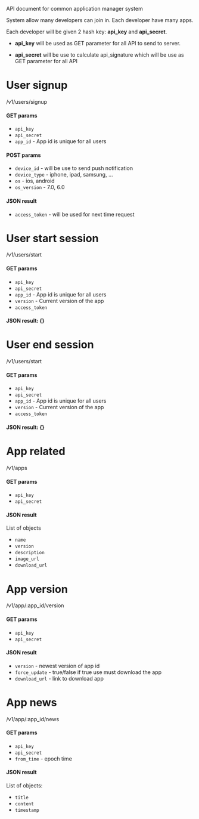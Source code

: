 API document for common application manager system

System allow many developers can join in. Each developer have many apps.

Each developer will be given 2 hash key: **api_key** and **api_secret**.

+ **api_key** will be used as GET parameter for all API to send to server.

+ **api_secret** will be use to calculate api_signature which will be use as
    GET parameter for all API


# User signup
/v1/users/signup

#### GET params
+ `api_key`
+ `api_secret`
+ `app_id` - App id is unique for all users

#### POST params
+ `device_id` - will be use to send push notification
+ `device_type` - iphone, ipad, samsung, ...
+ `os` - ios, android
+ `os_version` - 7.0, 6.0

#### JSON result
+ `access_token` - will be used for next time request


# User start session
/v1/users/start

#### GET params
+ `api_key`
+ `api_secret`
+ `app_id` - App id is unique for all users
+ `version` - Current version of the app
+ `access_token`

#### JSON result: {}


# User end session
/v1/users/start

#### GET params
+ `api_key`
+ `api_secret`
+ `app_id` - App id is unique for all users
+ `version` - Current version of the app
+ `access_token`

#### JSON result: {}


# App related
/v1/apps

#### GET params
+ `api_key`
+ `api_secret`

#### JSON result
List of objects
+ `name`
+ `version`
+ `description`
+ `image_url`
+ `download_url`


# App version
/v1/app/:app_id/version

#### GET params
+ `api_key`
+ `api_secret`

#### JSON result
+ `version` - newest version of app id
+ `force_update` - true/false if true use must download the app
+ `download_url` - link to download app

# App news
/v1/app/:app_id/news

#### GET params
+ `api_key`
+ `api_secret`
+ `from_time` - epoch time

#### JSON result
List of objects:
+ `title`
+ `content`
+ `timestamp`
